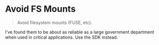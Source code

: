 # Avoid FS Mounts

> Avoid filesystem mounts (FUSE, etc).

I've found them to be about as reliable as a large government department when used in critical applications. Use the SDK instead.